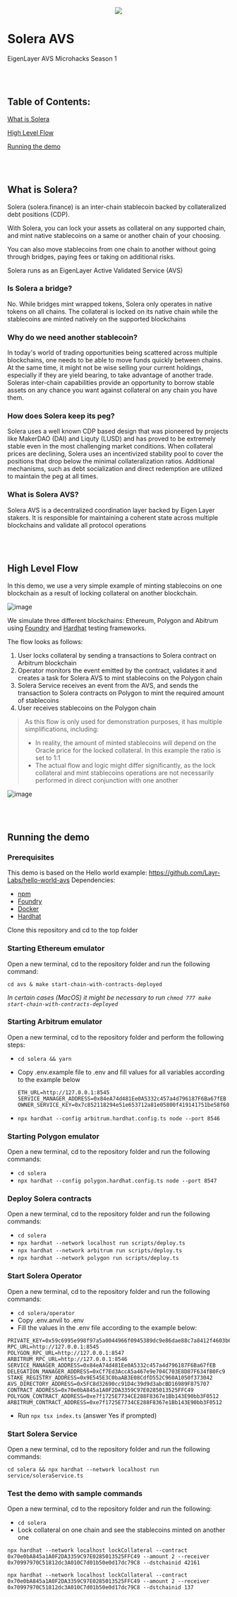 <p align="center">
   <img src="https://github.com/SoleraFinance/solera-avs-hackathon/assets/2127896/d6a21e53-113c-4c9c-9dae-733bd84e34ce">
</p>


# Solera AVS

EigenLayer AVS Microhacks Season 1 

<br/><br/>


## Table of Contents:

[What is Solera](https://github.com/SoleraFinance/solera-avs-hackathon/edit/main/README.md#what-is-solera)

[High Level Flow](https://github.com/SoleraFinance/solera-avs-hackathon/edit/main/README.md#high-level-flow)

[Running the demo](https://github.com/SoleraFinance/solera-avs-hackathon/edit/main/README.md#running-the-demo)


<br/><br/>

## What is Solera?

Solera (solera.finance) is an inter-chain stablecoin backed by collateralized debt positions (CDP). 

With Solera, you can lock your assets as collateral on any supported chain, and mint native stablecoins on a same or another chain of your choosing.

You can also move stablecoins from one chain to another without going through bridges, paying fees or taking on additional risks. 

Solera runs as an EigenLayer Active Validated Service (AVS) 

### Is Solera a bridge?

No. While bridges mint wrapped tokens, Solera only operates in native tokens on all chains. The collateral is locked on its native chain while the stablecoins are minted natively on the supported blockchains

### Why do we need another stablecoin?

In today's world of trading opportunities being scattered across multiple blockchains, one needs to be able to move funds quickly between chains. At the same time, it might not be wise selling your current holdings, especially if they are yield bearing, to take advantage of another trade. Soleras inter-chain capabilities provide an opportunity to borrow stable assets on any chance you want against collateral on any chain you have them. 

### How does Solera keep its peg?

Solera uses a well known CDP based design that was pioneered by projects like MakerDAO (DAI) and Liquty (LUSD) and has proved to be extremely stable even in the most challenging market conditions. When collateral prices are declining, Solera uses an incentivized stability pool to cover the positions that drop below the minimal collateralization ratios. Additional mechanisms, such as debt socialization and direct redemption are utilized to maintain the peg at all times.

### What is Solera AVS?

Solera AVS is a decentralized coordination layer backed by Eigen Layer stakers. It is responsible for maintaining a coherent state across multiple blockchains and validate all protocol operations

<br/><br/>
## High Level Flow

In this demo, we use a very simple example of minting stablecoins on one blockchain as a result of locking collateral on another blockchain.

![image](https://github.com/SoleraFinance/solera-avs-hackathon/assets/2127896/8c05012c-370c-4a16-b09d-168edcd8c750)

We simulate three different blockchains: Ethereum, Polygon and Abitrum using [Foundry](https://github.com/foundry-rs/foundry) and [Hardhat](https://hardhat.org/) testing frameworks. 

The flow looks as follows:

1. User locks collateral by sending a transactions to Solera contract on Arbitrum blockchain
2. Operator monitors the event emitted by the contract, validates it  and creates a task for Solera AVS to mint stablecoins on the Polygon chain 
3. Solera Service receives an event from the AVS, and sends the transaction to Solera contracts on Polygon to mint the required amount of stablecoins
4. User receives stablecoins on the Polygon chain
   
> As this flow is only used for demonstration purposes, it has multiple simplifications, including:
>
> * In reality, the amount of minted stablecoins will depend on the Oracle price for the locked collateral. In this example the ratio is set to 1:1
> * The actual flow and logic might differ significantly, as the lock collateral and mint stablecoins operations are not necessarily performed in direct conjunction with one another

  ![image](https://github.com/SoleraFinance/solera-avs-hackathon/assets/2127896/aa2dca69-229e-49ae-85c4-bc700cd30dbc)


<br/><br/>
## Running the demo

### Prerequisites

This demo is based on the Hello world example: https://github.com/Layr-Labs/hello-world-avs
Dependencies:
* [npm](https://docs.npmjs.com/downloading-and-installing-node-js-and-npm)
* [Foundry](https://getfoundry.sh/)
* [Docker](https://www.docker.com/get-started/)
* [Hardhat](https://hardhat.org/hardhat-runner/docs/getting-started#quick-start)

Clone this repository and cd to the top folder

### Starting Ethereum emulator

Open a new terminal, cd to the repository folder and run the following command:

`cd avs & make start-chain-with-contracts-deployed`

*In certain cases (MacOS) it might be necessary to run `chmod 777 make start-chain-with-contracts-deployed`*


### Starting Arbitrum emulator

Open a new terminal, cd to the repository folder and perform the following steps:

* `cd solera && yarn`
* Copy .env.example file to .env and fill values for all variables according to the example below

  ```
  ETH_URL=http://127.0.0.1:8545
  SERVICE_MANAGER_ADDRESS=0x84eA74d481Ee0A5332c457a4d796187F6Ba67fEB
  OWNER_SERVICE_KEY=0x7c852118294e51e653712a81e05800f419141751be58f605c371e15141b007a6
  ```

* `npx hardhat --config arbitrum.hardhat.config.ts node --port 8546`

### Starting Polygon emulator

Open a new terminal, cd to the repository folder and run the following commands:

* `cd solera`
* `npx hardhat --config polygon.hardhat.config.ts node --port 8547`

### Deploy Solera contracts

Open a new terminal, cd to the repository folder and run the following commands:

* `cd solera`
* `npx hardhat --network localhost run scripts/deploy.ts`
* `npx hardhat --network arbitrum run scripts/deploy.ts`
* `npx hardhat --network polygon run scripts/deploy.ts`

### Start Solera Operator

Open a new terminal, cd to the repository folder and run the following commands:

*  `cd solera/operator`
*  Copy .env.anvil to .env
*  Fill the values in the .env file according to the example below:

  ```
PRIVATE_KEY=0x59c6995e998f97a5a0044966f0945389dc9e86dae88c7a8412f4603b6b78690d
RPC_URL=http://127.0.0.1:8545
POLYGON_RPC_URL=http://127.0.0.1:8547
ARBITRUM_RPC_URL=http://127.0.0.1:8546
SERVICE_MANAGER_ADDRESS=0x84eA74d481Ee0A5332c457a4d796187F6Ba67fEB
DELEGATION_MANAGER_ADDRESS=0xCf7Ed3AccA5a467e9e704C703E8D87F634fB0Fc9
STAKE_REGISTRY_ADDRESS=0x9E545E3C0baAB3E08CdfD552C960A1050f373042
AVS_DIRECTORY_ADDRESS=0x5FC8d32690cc91D4c39d9d3abcBD16989F875707
CONTRACT_ADDRESS=0x70e0bA845a1A0F2DA3359C97E0285013525FFC49
POLYGON_CONTRACT_ADDRESS=0xe7f1725E7734CE288F8367e1Bb143E90bb3F0512
ARBITRUM_CONTRACT_ADDRESS=0xe7f1725E7734CE288F8367e1Bb143E90bb3F0512
```

* Run `npx tsx index.ts` (answer Yes if prompted)

### Start Solera Service

Open a new terminal, cd to the repository folder and run the following commands:

`cd solera && npx hardhat --network localhost run service/soleraService.ts`

### Test the demo with sample commands

Open a new terminal, cd to the repository folder and run the following:

* `cd solera`
* Lock collateral on one chain and see the stablecoins minted on another one

```
npx hardhat --network localhost lockCollateral --contract 0x70e0bA845a1A0F2DA3359C97E0285013525FFC49 --amount 2 --receiver 0x70997970C51812dc3A010C7d01b50e0d17dc79C8 --dstchainid 42161
```

```
npx hardhat --network localhost lockCollateral --contract 0x70e0bA845a1A0F2DA3359C97E0285013525FFC49 --amount 2 --receiver 0x70997970C51812dc3A010C7d01b50e0d17dc79C8 --dstchainid 137
```


